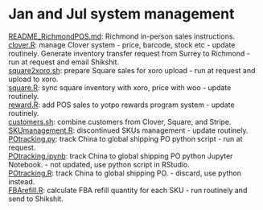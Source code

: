 # Jan and Jul system management   
[README_RichmondPOS.md](./README_RichmondPOS.md): Richmond in-person sales instructions.   
[clover.R](./clover.R): manage Clover system - price, barcode, stock etc - update routinely. Generate inventory transfer request from Surrey to Richmond - run at request and email Shikshit.    
[square2xoro.sh](./square2xoro.sh): prepare Square sales for xoro upload - run at request and upload to xoro.   
[square.R](./square.R): sync square inventory with xoro, price with woo - update routinely.    
[reward.R](./reward.R): add POS sales to yotpo rewards program system - update routinely.    
[customers.sh](./customers.sh): combine customers from Clover, Square, and Stripe.    
[SKUmanagement.R](./SKUmanagement.R): discontinued SKUs management - update routinely.    
[POtracking.py](./POtracking.py): track China to global shipping PO python script - run at request.  
[POtracking.ipynb](./POtracking.ipynb): track China to global shipping PO python Jupyter Notebook. - not updated, use python script in RStudio.    
[POtracking.R](./POtracking.R): track China to global shipping PO. - discard, use python instead.   
[FBArefill.R](./FBArefill.R): calculate FBA refill quantity for each SKU - run routinely and send to Shikshit.   
